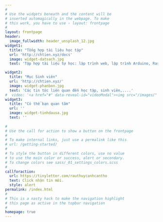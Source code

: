 ```yaml
---
#
# Use the widgets beneath and the content will be
# inserted automagically in the webpage. To make
# this work, you have to use › layout: frontpage
#
layout: frontpage
header:
  image_fullwidth: header_unsplash_12.jpg
widget1:
  title: "Tổng hợp tài liệu học tập"
  url: 'http://chtien.xyz/docs'
  image: widget-datsach.jpg
  text: 'Tập hợp tài liệu tự học: lập trình web, lập trình Arduino, Raspberry Pi, công nghệ Internet of Things - IoT'

widget2:
  title: "Mục Sinh viên"
  url: 'http://chtien.xyz/'
  image: widget-phanbon.jpg
  text: 'Các tin tức liên quan đến học tập, sinh viên,....'
#  video: '<a href="#" data-reveal-id="videoModal"><img src="/images/" width="302" height="182" alt=""/></a>'
widget3:
  title: "Có thể bạn quan tâm"
  url: ''
  image: widget-tinhdausa.jpg
  text: ''
  
#
# Use the call for action to show a button on the frontpage
#
# To make internal links, just use a permalink like this
# url: /getting-started/
#
# To style the button in different colors, use no value
# to use the main color or success, alert or secondary.
# To change colors see sass/_01_settings_colors.scss
#
callforaction:
  url: https://tinyletter.com/rauthuycanhcantho
  text: Click nhận tin mới.
  style: alert
permalink: /index.html
#
# This is a nasty hack to make the navigation highlight
# this page as active in the topbar navigation
#
homepage: true
---
```

